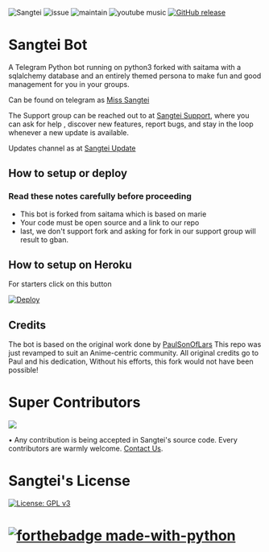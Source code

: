 ![Sangtei](https://1.bp.blogspot.com/-rsWtl7fFhTs/YJRDqJ3NTRI/AAAAAAAAJBY/1REF6FQLBS8pa4WPaa0RJFr7c7SSHTCDwCLcBGAsYHQ/s0/main-qimg-396b1449a73cd7198c4edc337b5cae80.webp)
![issue](https://img.shields.io/github/issues/lalrochhara/sangtei.svg) ![maintain](https://img.shields.io/badge/Maintained%3F-yes-green.svg) ![youtube music](https://img.shields.io/badge/YouTube_Music-FF0000?style=for-the-badge&logo=youtube-music&logoColor=white)
[![GitHub release](https://img.shields.io/github/release/Naereen/StrapDown.js.svg)](https://GitHub.com/Naereen/StrapDown.js/releases/)

# Sangtei Bot

A Telegram Python bot running on python3 forked with saitama with a sqlalchemy database and an entirely themed persona to make fun and good management for you in your groups.

Can be found on telegram as <a href="t.me/sangtei_bot"> Miss Sangtei</a>

The Support group can be reached out to at [Sangtei Support](https://t.me/Sangteisupport), where you can ask for help , discover new features, report bugs, and stay in the loop whenever a new update is available. 


Updates channel as at [Sangtei Update](https://t.me/Sangteiupdate)

## How to setup or deploy

### Read these notes carefully before proceeding 
 - This bot is forked from saitama which is based on marie
 - Your code must be open source and a link to our repo
 - last, we don't support fork and asking for fork in our support group will result to gban.

## How to setup on Heroku 
For starters click on this button 

[![Deploy](https://www.herokucdn.com/deploy/button.svg)](https://heroku.com/deploy?template=https://github.com/lalrochhara/sangtei) 

## Credits
The bot is based on the original work done by [PaulSonOfLars](https://github.com/PaulSonOfLars)
This repo was just revamped to suit an Anime-centric community. All original credits go to Paul and his dedication, Without his efforts, this fork would not have been possible!

# Super Contributors
<a href="https://github.com/lalrochhara/sangtei/graphs/contributors">
  <img src="https://contrib.rocks/image?repo=lalrochhara/sangtei" />
</a>

• Any contribution is being accepted in Sangtei's source code.
  Every contributors are warmly welcome.
[Contact Us](https://t.me/Sangteisupport).

# Sangtei's License
[![License: GPL v3](https://img.shields.io/badge/License-GPL%20v3-blue.svg)](http://www.gnu.org/licenses/gpl-3.0)

# [![forthebadge made-with-python](http://ForTheBadge.com/images/badges/made-with-python.svg)](https://www.python.org/)
